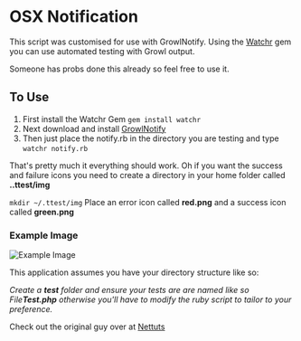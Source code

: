 # OSX Notification

This script was customised for use with GrowlNotify. Using the [Watchr](https://github.com/mynyml/watchr) gem you can use automated testing with Growl output.

Someone has probs done this already so feel free to use it.

## To Use
1. First install the Watchr Gem `gem install watchr`
2. Next download and install [GrowlNotify](http://growl.info/extras.php)
3. Then just place the notify.rb in the directory you are testing and type `watchr notify.rb`

That's pretty much it everything should work. Oh if you want the success and failure icons you need to create a directory in your home folder called **..ttest/img**

`mkdir ~/.ttest/img` Place an error icon called **red.png** and a success icon called **green.png**

### Example Image
![Example Image](https://raw.github.com/john-crossley/terminal-notification/master/example.png)


This application assumes you have your directory structure like so:

*Create a **test** folder and ensure your tests are are named like so File**Test.php** otherwise you'll have to modify the ruby script to tailor to your preference.*

Check out the original guy over at [Nettuts](http://net.tutsplus.com/tutorials/php/automatic-testing-for-tdd-with-php/)
